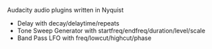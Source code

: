 Audacity audio plugins written in Nyquist

- Delay with decay/delaytime/repeats
- Tone Sweep Generator with startfreq/endfreq/duration/level/scale
- Band Pass LFO with freq/lowcut/highcut/phase
